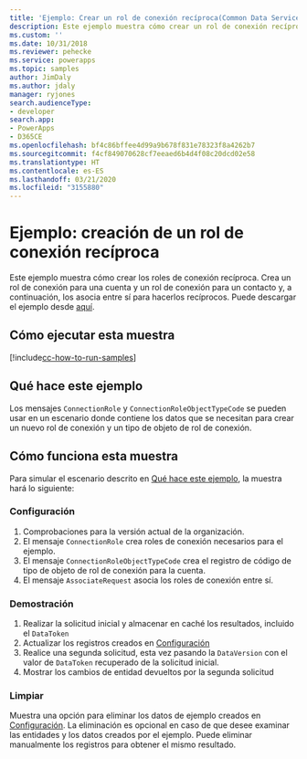 ```yaml
---
title: 'Ejemplo: Crear un rol de conexión recíproca(Common Data Service) | Microsoft Docs'
description: Este ejemplo muestra cómo crear un rol de conexión recíproca.
ms.custom: ''
ms.date: 10/31/2018
ms.reviewer: pehecke
ms.service: powerapps
ms.topic: samples
author: JimDaly
ms.author: jdaly
manager: ryjones
search.audienceType:
- developer
search.app:
- PowerApps
- D365CE
ms.openlocfilehash: bf4c86bffee4d99a9b678f831e78323f8a4262b7
ms.sourcegitcommit: f4cf849070628cf7eeaed6b4d4f08c20dcd02e58
ms.translationtype: HT
ms.contentlocale: es-ES
ms.lasthandoff: 03/21/2020
ms.locfileid: "3155880"
---
```

# <a name="sample-create-a-reciprocal-connection-role"></a>Ejemplo: creación de un rol de conexión recíproca

<!-- https://docs.microsoft.com/dynamics365/customer-engagement/developer/sample-create-reciprocal-connection-role-early-bound -->

Este ejemplo muestra cómo crear los roles de conexión recíproca. Crea un rol de conexión para una cuenta y un rol de conexión para un contacto y, a continuación, los asocia entre sí para hacerlos recíprocos. Puede descargar el ejemplo desde [aquí](https://github.com/Microsoft/PowerApps-Samples/tree/master/cds/orgsvc/C%23/ReciprocalConnection
).

## <a name="how-to-run-this-sample"></a>Cómo ejecutar esta muestra

[!include[cc-how-to-run-samples](../../includes/cc-how-to-run-samples.md)]

## <a name="what-this-sample-does"></a>Qué hace este ejemplo

Los mensajes `ConnectionRole` y `ConnectionRoleObjectTypeCode` se pueden usar en un escenario donde contiene los datos que se necesitan para crear un nuevo rol de conexión y un tipo de objeto de rol de conexión.

## <a name="how-this-sample-works"></a>Cómo funciona esta muestra

Para simular el escenario descrito en [Qué hace este ejemplo](#what-this-sample-does), la muestra hará lo siguiente:

### <a name="setup"></a>Configuración

1. Comprobaciones para la versión actual de la organización.
2. El mensaje `ConnectionRole` crea roles de conexión necesarios para el ejemplo.
3. El mensaje `ConnectionRoleObjectTypeCode` crea el registro de código de tipo de objeto de rol de conexión para la cuenta.
4. El mensaje `AssociateRequest` asocia los roles de conexión entre sí.

### <a name="demonstrate"></a>Demostración

1. Realizar la solicitud inicial y almacenar en caché los resultados, incluido el `DataToken`
1. Actualizar los registros creados en [Configuración](#setup)
1. Realice una segunda solicitud, esta vez pasando la `DataVersion` con el valor de `DataToken` recuperado de la solicitud inicial.
1. Mostrar los cambios de entidad devueltos por la segunda solicitud

### <a name="clean-up"></a>Limpiar

Muestra una opción para eliminar los datos de ejemplo creados en [Configuración](#setup). La eliminación es opcional en caso de que desee examinar las entidades y los datos creados por el ejemplo. Puede eliminar manualmente los registros para obtener el mismo resultado.
